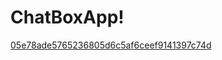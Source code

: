 
# ChatBoxApp!
[05e78ade5765236805d6c5af6ceef9141397c74d](https://user-images.githubusercontent.com/60067411/142622904-d9e7e29d-23f0-4ebf-91ce-5a84070e3861.gif)

